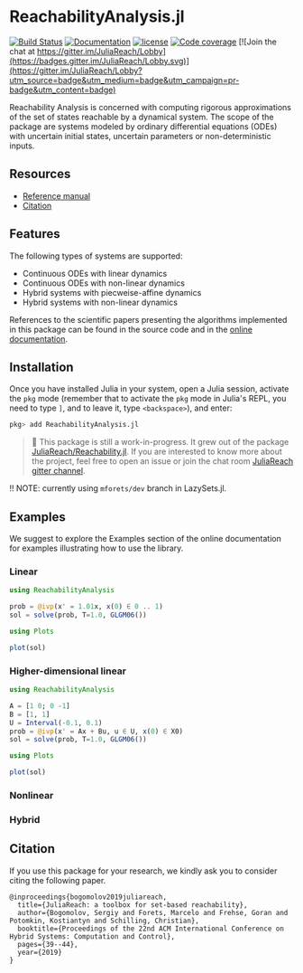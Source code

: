 # ReachabilityAnalysis.jl

[![Build Status](https://travis-ci.org/mforets/ReachabilityAnalysis.jl.svg?branch=master)](https://travis-ci.org/mforets/ReachabilityAnalysis.jl)
[![Documentation](https://img.shields.io/badge/docs-latest-blue.svg)](http://juliareach.github.io/ReachabilityAnalysis.jl/dev/)
[![license](https://img.shields.io/github/license/mashape/apistatus.svg?maxAge=2592000)](https://github.com/mforets/ReachabilityAnalysis.jl/blob/master/LICENSE)
[![Code coverage](http://codecov.io/github/mforets/ReachabilityAnalysis.jl/coverage.svg?branch=master)](https://codecov.io/github/mforets/ReachabilityAnalysis.jl?branch=master)
[![Join the chat at https://gitter.im/JuliaReach/Lobby](https://badges.gitter.im/JuliaReach/Lobby.svg)](https://gitter.im/JuliaReach/Lobby?utm_source=badge&utm_medium=badge&utm_campaign=pr-badge&utm_content=badge)


Reachability Analysis is concerned with computing rigorous approximations of the set
of states reachable by a dynamical system. The scope of the package are systems
modeled by ordinary differential equations (ODEs) with uncertain initial states,
uncertain parameters or non-deterministic inputs.

## Resources

- [Reference manual](http://juliareach.github.io/ReachabilityAnalysis.jl/dev/)
- [Citation]()

## Features

The following types of systems are supported:

- Continuous ODEs with linear dynamics
- Continuous ODEs with non-linear dynamics
- Hybrid systems with piecweise-affine dynamics
- Hybrid systems with non-linear dynamics

References to the scientific papers presenting the algorithms implemented in this
package can be found in the source code and in
the [online documentation](http://juliareach.github.io/ReachabilityAnalysis.jl/dev/).

## Installation

Once you have installed Julia in your system, open a Julia session, activate the
`pkg` mode (remember that to activate the `pkg` mode in Julia's REPL, you need to type `]`,
and to leave it, type `<backspace>`), and enter:

```julia
pkg> add ReachabilityAnalysis.jl
```


>  :book: This package is still a work-in-progress. It grew out of the package
    [JuliaReach/Reachability.jl](https://github.com/JuliaReach/Reachability.jl).
    If you are interested to know more about the project, feel free to open an issue or
    join the chat room [JuliaReach gitter channel](https://gitter.im/JuliaReach/Lobby).

!! NOTE: currently using `mforets/dev` branch in LazySets.jl.

## Examples

We suggest to explore the Examples section of the online documentation for examples
illustrating how to use the library.

### Linear

```julia
using ReachabilityAnalysis

prob = @ivp(x' = 1.01x, x(0) ∈ 0 .. 1)
sol = solve(prob, T=1.0, GLGM06())

using Plots

plot(sol)
```

### Higher-dimensional linear

```julia
using ReachabilityAnalysis

A = [1 0; 0 -1]
B = [1, 1]
U = Interval(-0.1, 0.1)
prob = @ivp(x' = Ax + Bu, u ∈ U, x(0) ∈ X0)
sol = solve(prob, T=1.0, GLGM06())

using Plots

plot(sol)
```

### Nonlinear


### Hybrid

## Citation

If you use this package for your research, we kindly ask you to consider citing the following paper.

```
@inproceedings{bogomolov2019juliareach,
  title={JuliaReach: a toolbox for set-based reachability},
  author={Bogomolov, Sergiy and Forets, Marcelo and Frehse, Goran and Potomkin, Kostiantyn and Schilling, Christian},
  booktitle={Proceedings of the 22nd ACM International Conference on Hybrid Systems: Computation and Control},
  pages={39--44},
  year={2019}
}
```

